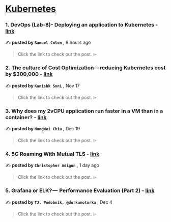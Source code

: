 
<h1><a href=https://medium.com/tag/kubernetes/recommended target="_blank" rel="noopener noreferrer">Kubernetes</a></h1>
<h3>1. DevOps (Lab-8)- Deploying an application to Kubernetes - <a href=https://medium.com/@samuel.colon.jr/devops-lab-8-deploying-an-application-to-kubernetes-c9e3411b4a07?source=tag_recommended_feed---------0-84----------kubernetes----------28d0c20c_f1fe_4234_8500_520d355c7fa8------- target="_blank" rel="noopener noreferrer">link</a></h3>

✍️ **posted by `Samuel Colon`** <date> , 8 hours ago</date>

<blockquote>Click the link to check out the post. ⌲</blockquote>

<h3>2. The culture of Cost Optimization — reducing Kubernetes cost by $300,000 - <a href=https://medium.com/razorpay-engineering/the-culture-of-cost-optimization-reducing-kubernetes-cost-by-300-000-32611cdd19d9?source=tag_recommended_feed---------1-107----------kubernetes----------28d0c20c_f1fe_4234_8500_520d355c7fa8------- target="_blank" rel="noopener noreferrer">link</a></h3>

✍️ **posted by `Kanishk Soni`** <date> , Nov 17</date>

<blockquote>Click the link to check out the post. ⌲</blockquote>

<h3>3. Why does my 2vCPU application run faster in a VM than in a container? - <a href=https://medium.com/@hwchiu/why-does-my-2vcpu-application-run-faster-in-a-vm-than-in-a-container-6438ffaba245?source=tag_recommended_feed---------2-85----------kubernetes----------28d0c20c_f1fe_4234_8500_520d355c7fa8------- target="_blank" rel="noopener noreferrer">link</a></h3>

✍️ **posted by `HungWei Chiu`** <date> , Dec 19</date>

<blockquote>Click the link to check out the post. ⌲</blockquote>

<h3>4. 5G Roaming With Mutual TLS - <a href=https://medium.com/@futuredon/5g-roaming-with-mutual-tls-1468d109129c?source=tag_recommended_feed---------3-84----------kubernetes----------28d0c20c_f1fe_4234_8500_520d355c7fa8------- target="_blank" rel="noopener noreferrer">link</a></h3>

✍️ **posted by `Christopher Adigun`** <date> , 1 day ago</date>

<blockquote>Click the link to check out the post. ⌲</blockquote>

<h3>5. Grafana or ELK? —  Performance Evaluation (Part 2) - <a href=https://medium.com/gitconnected/grafana-or-elk-performance-evaluation-part-2-65c8ace147ae?source=tag_recommended_feed---------4-107----------kubernetes----------28d0c20c_f1fe_4234_8500_520d355c7fa8------- target="_blank" rel="noopener noreferrer">link</a></h3>

✍️ **posted by `TJ. Podobnik, @dorkamotorka`** <date> , Dec 4</date>

<blockquote>Click the link to check out the post. ⌲</blockquote>

